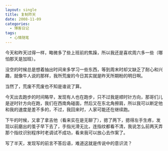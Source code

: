 ```yaml
---
layout: single
title: 复制昨天
date: 2008-11-09
categories:
  - 博客日记
tags:
  - 心情随笔
---
```


今天和昨天过得一样，略微多了些上班前的焦躁，所以我还是喜欢周六多一些（哪怕那天是加班）。

没空的时候总是想着抽出时间来多学习一些东西，等到周末时却又缺乏了耐心和兴趣，就像牛人说的那样，我所荒废的今日其实就是昨天所期盼的明日啊。

当然了，荒废不荒废也不知是谁说了算。

今天出去跑步的时间略早，发现有人也在跑步，只不过我是顺时针方向，那哥们儿是逆时针方向在跑，我们在西南角碰面，然后又在东北角擦肩，所以我可以断定他和我的速度是差不多的，不过，我回来时，人家可能还在继续跑。

下午的时候，又拿了拿吉他（看来实在是无聊了），摁了两下，摁得左手生疼，发现以前磨出的茧子早下去了，手指光滑无比，连指纹都看不清，我说怎么前两天弄那个指纹识别程序时老调试不成功，看来我可以放心去作案了。

写了半天，发现写的前言不答后语，难道这就是传说中的意识流？

